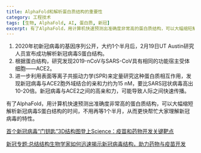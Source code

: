 ```yaml
---
title: AlphaFold和解析蛋白质结构的重要性
category: 工程技术
tags: [生物, AlphaFold, AI, 蛋白质, 新冠]
excerpt: 有了AlphaFold，用计算机快速预测出准确度非常高的蛋白质结构，可以大幅缩短解析新冠病毒S蛋白结构的时间，不用再等1个半月，从而更快帮忙大家理解新冠病毒的特性。
---
```


1. 2020年初新冠病毒的基因序列公开，大约1个半月后，2月19日UT Austin研究人员宣布成功解析新冠病毒S蛋白结构。
2. 根据蛋白结构，研究发现2019-nCoV与SARS-CoV具有相同的功能宿主受体细胞——ACE2。
3. 进一步利用表面等离子共振动力学(SPR)来定量研究这种蛋白质相互作用，发现新冠病毒与ACE2胞外域结合的亲和力约为15 nM，要比SARS冠状病毒高出10-20倍。新冠病毒与ACE2之间的高亲和力，可能导致人际之间快速传播。

有了AlphaFold，用计算机快速预测出准确度非常高的蛋白质结构，可以大幅缩短解析新冠病毒S蛋白结构的时间，不用再等1个半月，从而更快帮忙大家理解新冠病毒的特性。


[首个新冠病毒“门钥匙”3D结构图登上Science：疫苗和药物开发关键靶点](https://zhuanlan.zhihu.com/p/108191229)

[新冠专题:总结结构生物学家如何迅速揭示新冠病毒结构，助力药物与疫苗开发](https://zhuanlan.zhihu.com/p/138151270)

